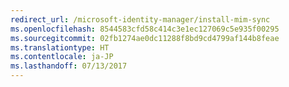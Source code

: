 ```yaml
---
redirect_url: /microsoft-identity-manager/install-mim-sync
ms.openlocfilehash: 8544583cfd58c414c3e1ec127069c5e935f00295
ms.sourcegitcommit: 02fb1274ae0dc11288f8bd9cd4799af144b8feae
ms.translationtype: HT
ms.contentlocale: ja-JP
ms.lasthandoff: 07/13/2017
---
```

